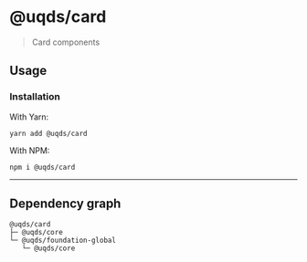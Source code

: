 # @uqds/card

> Card components

## Usage

### Installation

With Yarn:
```shell
yarn add @uqds/card
```

With NPM:
```shell
npm i @uqds/card
```

---

## Dependency graph

```shell
@uqds/card
├─ @uqds/core
└─ @uqds/foundation-global
   └─ @uqds/core
```
